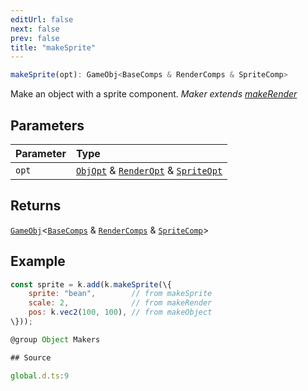 ```yaml
---
editUrl: false
next: false
prev: false
title: "makeSprite"
---
```


```ts
makeSprite(opt): GameObj<BaseComps & RenderComps & SpriteComp>
```

Make an object with a sprite component.
*Maker extends [makeRender](../../../../../api/functions/makerender)*

## Parameters

| Parameter | Type |
| :------ | :------ |
| `opt` | [`ObjOpt`](/api/type-aliases/objopt/) & [`RenderOpt`](/api/type-aliases/renderopt/) & [`SpriteOpt`](/api/type-aliases/spriteopt/) |

## Returns

[`GameObj`](https://kaboomjs.com/#GameObj)\<[`BaseComps`](/api/type-aliases/basecomps/) & [`RenderComps`](/api/type-aliases/rendercomps/) & [`SpriteComp`]( https://kaboomjs.com/#SpriteComp )\>

## Example

```js
const sprite = k.add(k.makeSprite(\{
    sprite: "bean",        // from makeSprite
    scale: 2,              // from makeRender
    pos: k.vec2(100, 100), // from makeObject
\}));

@group Object Makers

## Source

global.d.ts:9
